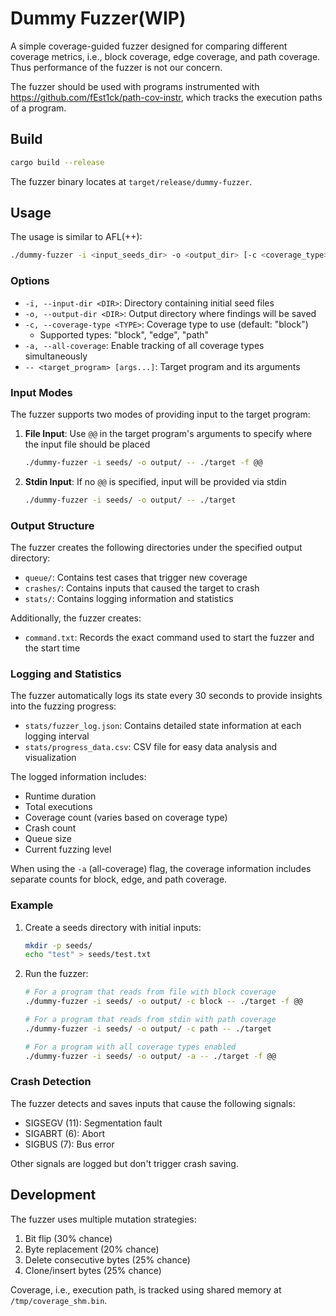 # Dummy Fuzzer(WIP)

A simple coverage-guided fuzzer designed for comparing different coverage metrics, i.e., block coverage, edge coverage, and path coverage. Thus performance of the fuzzer is not our concern.

The fuzzer should be used with programs instrumented with https://github.com/fEst1ck/path-cov-instr, which tracks the execution paths of a program.

## Build

```bash
cargo build --release
```

The fuzzer binary locates at `target/release/dummy-fuzzer`.

## Usage

The usage is similar to AFL(++):

```bash
./dummy-fuzzer -i <input_seeds_dir> -o <output_dir> [-c <coverage_type>] [-a] -- <target_program> [target_args...]
```

### Options

- `-i, --input-dir <DIR>`: Directory containing initial seed files
- `-o, --output-dir <DIR>`: Output directory where findings will be saved
- `-c, --coverage-type <TYPE>`: Coverage type to use (default: "block")
  - Supported types: "block", "edge", "path"
- `-a, --all-coverage`: Enable tracking of all coverage types simultaneously
- `-- <target_program> [args...]`: Target program and its arguments

### Input Modes

The fuzzer supports two modes of providing input to the target program:

1. **File Input**: Use `@@` in the target program's arguments to specify where the input file should be placed
   ```bash
   ./dummy-fuzzer -i seeds/ -o output/ -- ./target -f @@
   ```

2. **Stdin Input**: If no `@@` is specified, input will be provided via stdin
   ```bash
   ./dummy-fuzzer -i seeds/ -o output/ -- ./target
   ```

### Output Structure

The fuzzer creates the following directories under the specified output directory:

- `queue/`: Contains test cases that trigger new coverage
- `crashes/`: Contains inputs that caused the target to crash
- `stats/`: Contains logging information and statistics

Additionally, the fuzzer creates:
- `command.txt`: Records the exact command used to start the fuzzer and the start time

### Logging and Statistics

The fuzzer automatically logs its state every 30 seconds to provide insights into the fuzzing progress:

- `stats/fuzzer_log.json`: Contains detailed state information at each logging interval
- `stats/progress_data.csv`: CSV file for easy data analysis and visualization

The logged information includes:
- Runtime duration
- Total executions
- Coverage count (varies based on coverage type)
- Crash count
- Queue size
- Current fuzzing level

When using the `-a` (all-coverage) flag, the coverage information includes separate counts for block, edge, and path coverage.

### Example

1. Create a seeds directory with initial inputs:
   ```bash
   mkdir -p seeds/
   echo "test" > seeds/test.txt
   ```

2. Run the fuzzer:
   ```bash
   # For a program that reads from file with block coverage
   ./dummy-fuzzer -i seeds/ -o output/ -c block -- ./target -f @@

   # For a program that reads from stdin with path coverage
   ./dummy-fuzzer -i seeds/ -o output/ -c path -- ./target
   
   # For a program with all coverage types enabled
   ./dummy-fuzzer -i seeds/ -o output/ -a -- ./target -f @@
   ```

### Crash Detection

The fuzzer detects and saves inputs that cause the following signals:
- SIGSEGV (11): Segmentation fault
- SIGABRT (6): Abort
- SIGBUS (7): Bus error

Other signals are logged but don't trigger crash saving.

## Development

The fuzzer uses multiple mutation strategies:
1. Bit flip (30% chance)
2. Byte replacement (20% chance)
3. Delete consecutive bytes (25% chance)
4. Clone/insert bytes (25% chance)

Coverage, i.e., execution path, is tracked using shared memory at `/tmp/coverage_shm.bin`. 